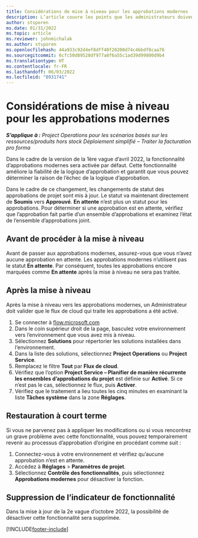 ```yaml
---
title: Considérations de mise à niveau pour les approbations modernes
description: L’article couvre les points que les administrateurs doivent prendre en compte lorsqu’ils activent la fonctionnalité d’approbations modernes.
author: stsporen
ms.date: 01/31/2022
ms.topic: article
ms.reviewer: johnmichalak
ms.author: stsporen
ms.openlocfilehash: 44a933c92d4ef8dff40f20200d74c4bbdf8caa76
ms.sourcegitcommit: 6cfc50d89528df977a8f6a55c1ad39d99800d9b4
ms.translationtype: HT
ms.contentlocale: fr-FR
ms.lasthandoff: 06/03/2022
ms.locfileid: "8931741"
---
```

# <a name="upgrade-considerations-for-modern-approvals"></a>Considérations de mise à niveau pour les approbations modernes 

_**S’applique à :** Project Operations pour les scénarios basés sur les ressources/produits hors stock Déploiement simplifié – Traiter la facturation pro forma_

Dans le cadre de la version de la 1ère vague d’avril 2022, la fonctionnalité d’approbations modernes sera activée par défaut. Cette fonctionnalité améliore la fiabilité de la logique d’approbation et garantit que vous pouvez déterminer la raison de l’échec de la logique d’approbation.

Dans le cadre de ce changement, les changements de statut des approbations de projet sont mis à jour. Le statut va maintenant directement de **Soumis** vers **Approuvé**. **En attente** n’est plus un statut pour les approbations. Pour déterminer si une approbation est en attente, vérifiez que l’approbation fait partie d’un ensemble d’approbations et examinez l’état de l’ensemble d’approbations joint.

## <a name="before-you-upgrade"></a>Avant de procéder à la mise à niveau

Avant de passer aux approbations modernes, assurez-vous que vous n’avez aucune approbation en attente. Les approbations modernes n’utilisent pas le statut **En attente**. Par conséquent, toutes les approbations encore marquées comme **En attente** après la mise à niveau ne sera pas traitée.

## <a name="after-you-upgrade"></a>Après la mise à niveau

Après la mise à niveau vers les approbations modernes, un Administrateur doit valider que le flux de cloud qui traite les approbations a été activé.

1. Se connecter à [flow.microsoft.com](https://flow.microsoft.com)
2. Dans le coin supérieur droit de la page, basculez votre environnement vers l’environnement que vous avez mis à niveau.
3. Sélectionnez **Solutions** pour répertorier les solutions installées dans l‘environnement.
4. Dans la liste des solutions, sélectionnez **Project Operations** ou **Project Service**.
5. Remplacez le filtre **Tout** par **Flux de cloud**.
6. Vérifiez que l’option **Project Service – Planifier de manière récurrente les ensembles d’approbations du projet** est définie sur **Activé**. Si ce n’est pas le cas, sélectionnez le flux, puis **Activer**.
7. Vérifiez que le traitement a lieu toutes les cinq minutes en examinant la liste **Tâches système** dans la zone **Réglages**.

## <a name="short-term-rollback"></a>Restauration à court terme

Si vous ne parvenez pas à appliquer les modifications ou si vous rencontrez un grave problème avec cette fonctionnalité, vous pouvez temporairement revenir au processus d’approbation d’origine en procédant comme suit :
1. Connectez-vous à votre environnement et vérifiez qu’aucune approbation n’est en attente.
2. Accédez à **Réglages** > **Paramètres de projet**.
3. Sélectionnez **Contrôle des fonctionnalités**, puis sélectionnez **Approbations modernes** pour désactiver la fonction.

## <a name="removing-the-feature-flag"></a>Suppression de l’indicateur de fonctionnalité

Dans la mise à jour de la 2e vague d’octobre 2022, la possibilité de désactiver cette fonctionnalité sera supprimée.

[!INCLUDE[footer-include](../includes/footer-banner.md)]
